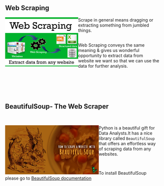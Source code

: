 ## Web Scraping

<p align="center">
  <img src="https://github.com/rakeshdatascience/Web-Scraping/blob/master/Scraping_Flipkart_Website/Images/web-scraping-demystified.png",alt="neofetch" align="left" height="160px">
  </p>
  
Scrape in general means dragging or extracting something from jumbled things.
<br/>
<br/>

Web Scraping conveys the same meaning & gives us wonderful opportunity to extract data from website we want so that we can use the data for further analysis.





<br/>
<br/>
<br/>




<br/>

## BeautifulSoup- The Web Scraper


<br/>

<p align="center">
  <img src="https://github.com/rakeshdatascience/Web-Scraping/blob/master/Scraping_Flipkart_Website/Images/beautifulsoup-title-graphic.jpg",alt="neofetch" align="left" height="160px">
  </p>

Python is a beautiful gift for Data Analysts.It has a nice library called `BeautifulSoup` that offers an effortless way of scraping data from any websites.



<br/>

To install BeautifulSoup please go to [BeautifulSoup documentation](https://www.crummy.com/software/BeautifulSoup/bs4/doc/#installing-beautiful-soup)










